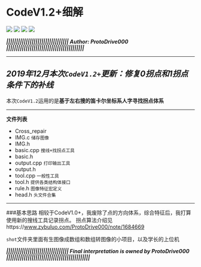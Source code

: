 <!--
 * @Author: ProtoDrive000
 * @Date: 2021-02-17 13:14:30
 * @LastEditTime: 2021-02-17 13:14:31
 * @Description: 
 * @FilePath: \docs\zh-cn\智能车\README.md
 * @Copyright © : 2021年 赛博智能车实验室. All rights reserved. 
-->

# CodeV1.2+细解

![](https://img.shields.io/badge/Code-V1.2-blue)
![](https://img.shields.io/badge/%20-%E5%9B%9B%E8%BD%AE-green)
![](https://img.shields.io/badge/%20-摄像头-green)
![](https://img.shields.io/badge/%20-搜线-green)

***||||||||||||||||||||||||||||||||  Author: ProtoDrive000         ||||||||||||||||||||||||||||||||||||||||***

---
***2019年12月本次`CodeV1.2+`更新：修复0拐点和1拐点条件下的补线***
---
本次`CodeV1.2`运用的是**基于左右搜的笛卡尔坐标系人字寻找拐点体系**


---
**文件列表**
 - Cross_repair
 - IMG.c        `储存图像`
 - IMG.h        
 - basic.cpp    `搜线+找拐点工具`
 - basic.h      
 - output.cpp   `打印输出工具`
 - output.h     
 - tool.cpp     `一般性工具`
 - tool.h       `提供各类结构体接口`
 - rule.h       `图像特征宏定义`
 - head.h       `头文件合集`
 
----------
###基本思路
    相较于CodeV1.0+，我废除了点的方向体系，综合特征后，我打算使用新的搜线工具记录拐点。
拐点算法介绍见https://www.zybuluo.com/ProtoDrive000/note/1684669

`shot`文件夹里面有生图像成数组和数组转图像的小项目，以及学长的上位机

***||||||||||||||||||||||||||||||||  Final interpretation is owned by ProtoDrive000         |||||||||||||||||||||||||||||||||||||||||||***





